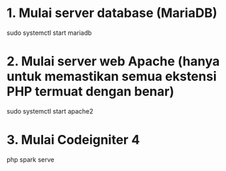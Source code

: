 # 1. Mulai server database (MariaDB)
sudo systemctl start mariadb

# 2. Mulai server web Apache (hanya untuk memastikan semua ekstensi PHP termuat dengan benar)
sudo systemctl start apache2

# 3. Mulai Codeigniter 4
php spark serve